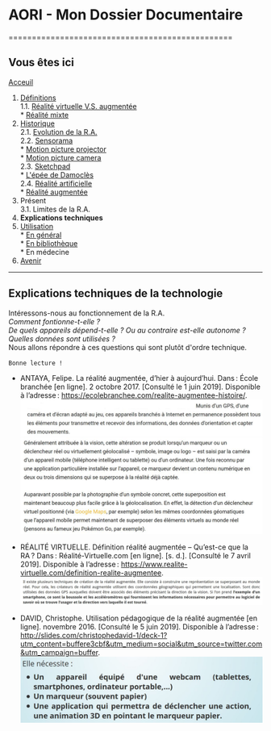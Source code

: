 # AORI - Mon Dossier Documentaire
================================================
## Vous êtes ici

[Acceuil](Introduction.md)  

1. [Définitions](Definition.md)  
  1.1. [Réalité virtuelle V.S. augmentée](vs.md)    
         * [Réalité mixte](mixed.md)  
2. [Historique](Histoire.md)  
  2.1. [Evolution de la R.A.](evolution.md)  
  2.2. [Sensorama](sensorama.md)  
         * [Motion picture projector](premierei.md)   
         * [Motion picture camera](secondei.md)  
  2.3. [Sketchpad](logiciel.md)  
         * [L'épée de Damoclès](epee.md)  
  2.4. [Réalité artificielle](rearti.md)  
         * [Réalité augmentée](ra.md)  
3. Présent  
  3.1. Limites de la R.A.  
4. **Explications techniques**  
5. [Utilisation](utilisation.md)  
         * [En général](engeneral.md)  
         * [En bibliothèque](bibli.md)  
         * En médecine  
 6. [Avenir](Avenir.md)  
-----------------------------------------------
 
 **Explications techniques** de la technologie
 --------------------------------------------------------------------------------------------------------------------------------------
Intéressons-nous au fonctionnement de la R.A.  
*Comment fontionne-t-elle ?*  
*De quels appareils dépend-t-elle ? Ou au contraire est-elle autonome ?*     
*Quelles données sont utilisées ?*  
Nous allons répondre à ces questions qui sont plutôt d'ordre technique.
````
Bonne lecture !
````
* ANTAYA, Felipe. La réalité augmentée, d’hier à aujourd’hui. Dans : École branchée [en ligne]. 2 octobre 2017. [Consulté le 1 juin 2019]. Disponible à l’adresse : https://ecolebranchee.com/realite-augmentee-histoire/.  
![explication techn1](/Images/fonc1.JPG)  
![explication tecn3](/Images/fonc3.JPG)

* RÉALITÉ VIRTUELLE. Définition réalité augmentée – Qu’est-ce que la RA ? Dans : Réalité-Virtuelle.com [en ligne]. [s. d.]. [Consulté le 7 avril 2019]. Disponible à l’adresse : https://www.realite-virtuelle.com/definition-realite-augmentee.  
![explication techn2](/Images/fonc2.JPG)  

* DAVID, Christophe. Utilisation pédagogique de la réalité augmentée [en ligne]. novembre 2016. [Consulté le 5 juin 2019]. Disponible à l’adresse : http://slides.com/christophedavid-1/deck-1?utm_content=buffere3cbf&utm_medium=social&utm_source=twitter.com&utm_campaign=buffer.  
![expli tech4](/Images/fonc4.JPG)
